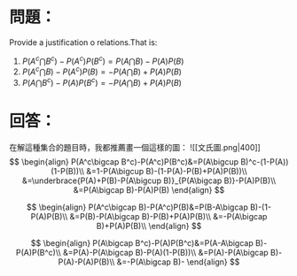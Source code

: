 # 問題：
Provide a justification o relations.That is:
1. $P(A^c\bigcap B^c)-P(A^c)P(B^c)=P(A\bigcap B)-P(A)P(B)$
2. $P(A^c\bigcap B)-P(A^c)P(B)=-P(A\bigcap B)+P(A)P(B)$
3. $P(A\bigcap B^c)-P(A)P(B^c)=-P(A\bigcap B)+P(A)P(B)$
# 回答：
在解這種集合的題目時，我都推薦畫一個這樣的圖：
![[文氏圖.png|400]]
$$
\begin{align}
P(A^c\bigcap B^c)-P(A^c)P(B^c)&=P(A\bigcup B)^c-(1-P(A))(1-P(B))\\
&=1-P(A\bigcup B)-(1-P(A)-P(B)+P(A)P(B))\\
&=\underbrace{P(A)+P(B)-P(A\bigcup B)}_{P(A\bigcap B)}-P(A)P(B)\\
&=P(A\bigcap B)-P(A)P(B)
\end{align}
$$

$$
\begin{align}
P(A^c\bigcap B)-P(A^c)P(B)&=P(B-A\bigcap B)-(1-P(A)P(B)\\
&=P(B)-P(A\bigcap B)-P(B)+P(A)P(B)\\
&=-P(A\bigcap B)+P(A)P(B)\\
\end{align}
$$

$$
\begin{align}
P(A\bigcap B^c)-P(A)P(B^c)&=P(A-A\bigcap B)-P(A)P(B^c)\\
&=P(A)-P(A\bigcap B)-P(A)(1-P(B))\\
&=P(A)-P(A\bigcap B)-P(A)-P(A)P(B)\\
&=-P(A\bigcap B)-
\end{align}
$$